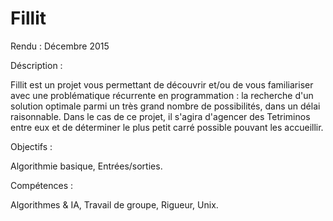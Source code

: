 # Fillit

Rendu : Décembre 2015

Déscription :

Fillit est un projet vous permettant de découvrir et/ou de vous familiariser avec une problématique récurrente en programmation : la recherche d'un solution optimale parmi un très grand nombre de possibilités, dans un délai raisonnable. Dans le cas de ce projet, il s'agira d'agencer des Tetriminos entre eux et de déterminer le plus petit carré possible pouvant les accueillir.

Objectifs :

Algorithmie basique, Entrées/sorties.

Compétences :

Algorithmes & IA, Travail de groupe, Rigueur, Unix.
